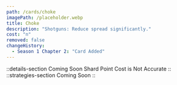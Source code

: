 ```yaml
---
path: /cards/choke
imagePath: /placeholder.webp
title: Choke
description: "Shotguns: Reduce spread significantly."
cost: "n"
removed: false
changeHistory:
  - Season 1 Chapter 2: "Card Added"
---
```

::details-section
Coming Soon
Shard Point Cost is Not Accurate
::
::strategies-section
Coming Soon
::